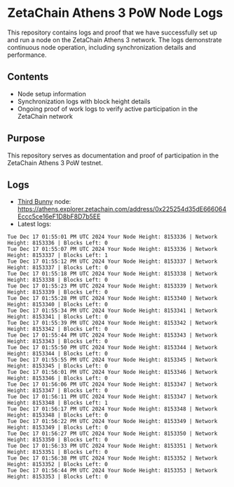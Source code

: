 # ZetaChain Athens 3 PoW Node Logs
This repository contains logs and proof that we have successfully set up and run a node on the ZetaChain Athens 3 network. The logs demonstrate continuous node operation, including synchronization details and performance.

## Contents
- Node setup information
- Synchronization logs with block height details
- Ongoing proof of work logs to verify active participation in the ZetaChain network

## Purpose
This repository serves as documentation and proof of participation in the ZetaChain Athens 3 PoW testnet.

## Logs

- [Third Bunny](https://thirdbunny.xyz/) node: https://athens.explorer.zetachain.com/address/0x225254d35dE666064Eccc5ce16eF1D8bF8D7b5EE
- Latest logs:
```
Tue Dec 17 01:55:01 PM UTC 2024 Your Node Height: 8153336 | Network Height: 8153336 | Blocks Left: 0
Tue Dec 17 01:55:07 PM UTC 2024 Your Node Height: 8153336 | Network Height: 8153337 | Blocks Left: 1
Tue Dec 17 01:55:12 PM UTC 2024 Your Node Height: 8153337 | Network Height: 8153337 | Blocks Left: 0
Tue Dec 17 01:55:18 PM UTC 2024 Your Node Height: 8153338 | Network Height: 8153338 | Blocks Left: 0
Tue Dec 17 01:55:23 PM UTC 2024 Your Node Height: 8153339 | Network Height: 8153339 | Blocks Left: 0
Tue Dec 17 01:55:28 PM UTC 2024 Your Node Height: 8153340 | Network Height: 8153340 | Blocks Left: 0
Tue Dec 17 01:55:34 PM UTC 2024 Your Node Height: 8153341 | Network Height: 8153341 | Blocks Left: 0
Tue Dec 17 01:55:39 PM UTC 2024 Your Node Height: 8153342 | Network Height: 8153342 | Blocks Left: 0
Tue Dec 17 01:55:44 PM UTC 2024 Your Node Height: 8153343 | Network Height: 8153343 | Blocks Left: 0
Tue Dec 17 01:55:50 PM UTC 2024 Your Node Height: 8153344 | Network Height: 8153344 | Blocks Left: 0
Tue Dec 17 01:55:55 PM UTC 2024 Your Node Height: 8153345 | Network Height: 8153345 | Blocks Left: 0
Tue Dec 17 01:56:01 PM UTC 2024 Your Node Height: 8153346 | Network Height: 8153346 | Blocks Left: 0
Tue Dec 17 01:56:06 PM UTC 2024 Your Node Height: 8153347 | Network Height: 8153347 | Blocks Left: 0
Tue Dec 17 01:56:11 PM UTC 2024 Your Node Height: 8153347 | Network Height: 8153348 | Blocks Left: 1
Tue Dec 17 01:56:17 PM UTC 2024 Your Node Height: 8153348 | Network Height: 8153348 | Blocks Left: 0
Tue Dec 17 01:56:22 PM UTC 2024 Your Node Height: 8153349 | Network Height: 8153349 | Blocks Left: 0
Tue Dec 17 01:56:27 PM UTC 2024 Your Node Height: 8153350 | Network Height: 8153350 | Blocks Left: 0
Tue Dec 17 01:56:33 PM UTC 2024 Your Node Height: 8153351 | Network Height: 8153351 | Blocks Left: 0
Tue Dec 17 01:56:38 PM UTC 2024 Your Node Height: 8153352 | Network Height: 8153352 | Blocks Left: 0
Tue Dec 17 01:56:44 PM UTC 2024 Your Node Height: 8153353 | Network Height: 8153353 | Blocks Left: 0
```
